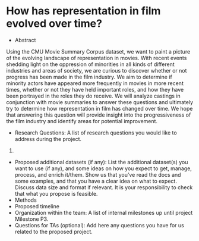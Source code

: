 # How has representation in film evolved over time?

- Abstract

Using the CMU Movie Summary Corpus dataset, we want to paint a picture of the evolving landscape of representation in movies. 
With recent events shedding light on the oppression of minorities in all kinds of different industries and areas of society, we are 
curious to discover whether or not progress has been made in the film industry. We aim to determine if minority actors have appeared more 
frequently in movies in more recent times, whether or not they have held important roles, and how they have been portrayed in the roles 
they do receive. We will analyze castings in conjunction with movie summaries to answer these questions and ultimately try to determine how 
representation in film has changed over time. We hope that answering this question will provide insight into the progressiveness of the 
film industry and identify areas for potential improvement.

- Research Questions: A list of research questions you would like to address during the project.

1. 

- Proposed additional datasets (if any): List the additional dataset(s) you want to use (if any), and some ideas on how you expect to get, manage, process, and enrich it/them. Show us that you’ve read the docs and some examples, and that you have a clear idea on what to expect. Discuss data size and format if relevant. It is your responsibility to check that what you propose is feasible.
- Methods
- Proposed timeline
- Organization within the team: A list of internal milestones up until project Milestone P3.
- Questions for TAs (optional): Add here any questions you have for us related to the proposed project.